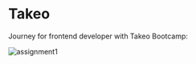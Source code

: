 # Takeo
Journey for frontend developer with Takeo Bootcamp:


![assignment1](https://user-images.githubusercontent.com/55246779/169670841-347f93b3-4a32-4eed-9380-f6b5ccea105b.png)
